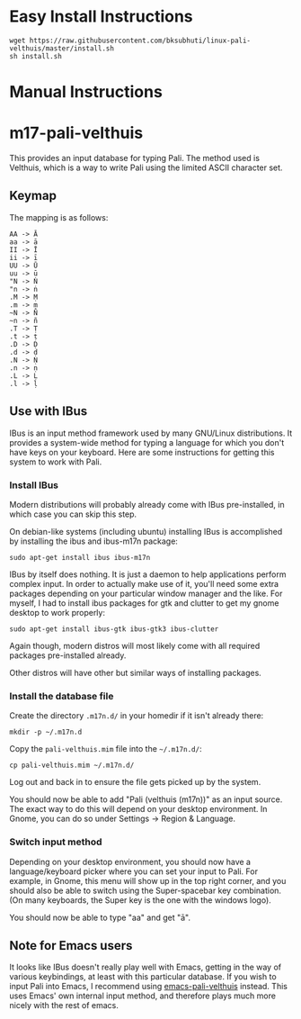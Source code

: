 # Easy Install Instructions
```
wget https://raw.githubusercontent.com/bksubhuti/linux-pali-velthuis/master/install.sh
sh install.sh
```

# Manual Instructions


# m17-pali-velthuis
This provides an input database for typing Pali. The method used is Velthuis, which is a way to write Pali using the limited ASCII character set.

## Keymap
The mapping is as follows:

```
AA -> Ā
aa -> ā
II -> Ī
ii -> ī
UU -> Ū
uu -> ū
"N -> Ṅ
"n -> ṅ
.M -> Ṃ
.m -> ṃ
~N -> Ñ
~n -> ñ
.T -> Ṭ
.t -> ṭ
.D -> Ḍ
.d -> ḍ
.N -> Ṇ
.n -> ṇ
.L -> Ḷ
.l -> ḷ
```

## Use with IBus
IBus is an input method framework used by many GNU/Linux distributions. It provides a system-wide method for typing a language for which you don't have keys on your keyboard. Here are some instructions for getting this system to work with Pali.

### Install IBus
Modern distributions will probably already come with IBus pre-installed, in which case you can skip this step.

On debian-like systems (including ubuntu) installing IBus is accomplished by installing the ibus and ibus-m17n package:

```
sudo apt-get install ibus ibus-m17n
```

IBus by itself does nothing. It is just a daemon to help applications perform complex input. In order to actually make use of it, you'll need some extra packages depending on your particular window manager and the like. For myself, I had to install ibus packages for gtk and clutter to get my gnome desktop to work properly:

```
sudo apt-get install ibus-gtk ibus-gtk3 ibus-clutter
```

Again though, modern distros will most likely come with all required packages pre-installed already.

Other distros will have other but similar ways of installing packages.

### Install the database file
Create the directory `.m17n.d/` in your homedir if it isn't already there:

```
mkdir -p ~/.m17n.d
```

Copy the `pali-velthuis.mim` file into the `~/.m17n.d/`:
```
cp pali-velthuis.mim ~/.m17n.d/
```

Log out and back in to ensure the file gets picked up by the system.

You should now be able to add "Pali (velthuis (m17n))" as an input source. The exact way to do this will depend on your desktop environment. In Gnome, you can do so under Settings -> Region & Language.

### Switch input method
Depending on your desktop environment, you should now have a language/keyboard picker where you can set your input to Pali. For example, in Gnome, this menu will show up in the top right corner, and you should also be able to switch using the Super-spacebar key combination. (On many keyboards, the Super key is the one with the windows logo).

You should now be able to type "aa" and get "ā".

## Note for Emacs users
It looks like IBus doesn't really play well with Emacs, getting in the way of various keybindings, at least with this particular database. If you wish to input Pali into Emacs, I recommend using [emacs-pali-velthuis](https://github.com/matko/emacs-pali-velthuis) instead. This uses Emacs' own internal input method, and therefore plays much more nicely with the rest of emacs.
